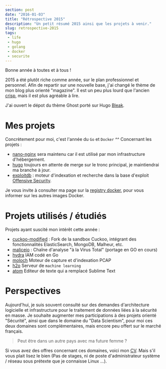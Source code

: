 ```yaml
---
section: post
date: "2016-01-03"
title: "Rétrospective 2015"
description: "Un petit résumé 2015 ainsi que les projets à venir."
slug: retrospective-2015
tags:
 - life
 - hugo
 - golang
 - docker
 - securite
---
```


Bonne année à toutes et à tous !

2015 a été plutôt riche comme année, sur le plan professionnel et personnel.
Afin de repartir sur une nouvelle base, j'ai changé le thème de mon blog plus
orienté "magazine". Il est un peu plus lourd que l'ancien [crisp](https://github.com/zenithar/hugo-theme-crisp),
mais il est plus agréable à lire.

J'ai ouvert le dépot du thème Ghost porté sur Hugo [Bleak](https://github.com/zenithar/hugo-theme-bleak).

# Mes projets

Concrètement pour moi, c'est l'année du `Go` et `Docker` ^^
Concernant les projets :

  * [nano-nginx](https://hub.docker.com/r/zenithar/nano-nginx/) sera maintenu
  car il est utilisé par mon infrastructure d'hébergement.
  * [hugo](https://github.com/Zenithar/hugo) toujours en attente de merge sur le tronc principal, je maintiendrai
  ma branche à jour.
  * [exploitdb](https://github.com/Zenithar/exploitdb) : moteur d'indexation et
  recherche dans la base d'exploit [Offensive Security](https://www.offensive-security.com/).

Je vous invite à consulter ma page sur la [registry docker](https://hub.docker.com/u/zenithar/),
pour vous informer sur les autres images Docker.

# Projets utilisés / étudiés

Projets ayant suscité mon intérêt cette année :

  * [cuckoo-modified](https://github.com/spender-sandbox/cuckoo-modified) : Fork de la sandbox Cuckoo,
  intégrant des fonctionnalités ElasticSearch, MongoDB, Malheur, etc.
  * [maliceio](malice.io) : Chaîne d'analyse "à la Virus Total" (portage en GO en cours)
  * [hydra](https://github.com/ory-am/hydra) IAM codé en Go
  * [moloch](https://github.com/aol/moloch) Moteur de capture et d'indexation PCAP
  * [h2o](http://h2o.ai/) Serveur de `machine learning`
  * [atom](https://atom.io/) Editeur de texte qui a remplacé Sublime Text

# Perspectives

Aujourd'hui, je suis souvent consulté sur des demandes d'architecture logicielle
et infrastructure pour le traitement de données liées à la sécurité en masse.
Je souhaite augmenter mes participations à des projets orienté "Sécurité", ainsi
que dans le domaine du "Data Scientism", pour moi ces deux domaines sont
complémentaires, mais encore peu offert sur le marché français.

>  Peut être dans un autre pays avec ma future femme ?

Si vous avez des offres concernant ces domaines, voici mon [CV](http://zenithar.org).
Mais s'il vous plait lisez le bien (Pas de stages, ni de poste d'administrateur
système / réseau sous prétexte que je connaisse Linux ...).
